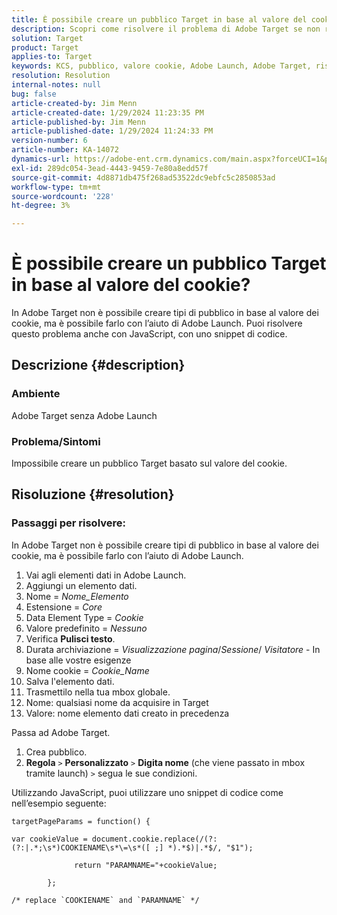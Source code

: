 ```yaml
---
title: È possibile creare un pubblico Target in base al valore del cookie?
description: Scopri come risolvere il problema di Adobe Target se non riesci a creare un pubblico Target in base al valore dei cookie.
solution: Target
product: Target
applies-to: Target
keywords: KCS, pubblico, valore cookie, Adobe Launch, Adobe Target, risoluzione dei problemi, opzione, JavaScript
resolution: Resolution
internal-notes: null
bug: false
article-created-by: Jim Menn
article-created-date: 1/29/2024 11:23:35 PM
article-published-by: Jim Menn
article-published-date: 1/29/2024 11:24:33 PM
version-number: 6
article-number: KA-14072
dynamics-url: https://adobe-ent.crm.dynamics.com/main.aspx?forceUCI=1&pagetype=entityrecord&etn=knowledgearticle&id=a193e566-fdbe-ee11-9079-6045bd006268
exl-id: 289dc054-3ead-4443-9459-7e80a8edd57f
source-git-commit: 4d8871db475f268ad53522dc9ebfc5c2850853ad
workflow-type: tm+mt
source-wordcount: '228'
ht-degree: 3%

---
```


# È possibile creare un pubblico Target in base al valore del cookie?


In Adobe Target non è possibile creare tipi di pubblico in base al valore dei cookie, ma è possibile farlo con l’aiuto di Adobe Launch. Puoi risolvere questo problema anche con JavaScript, con uno snippet di codice.

## Descrizione {#description}




### Ambiente



Adobe Target senza Adobe Launch



### Problema/Sintomi



Impossibile creare un pubblico Target basato sul valore del cookie.


## Risoluzione {#resolution}




### Passaggi per risolvere:

In Adobe Target non è possibile creare tipi di pubblico in base al valore dei cookie, ma è possibile farlo con l’aiuto di Adobe Launch.

1. Vai agli elementi dati in Adobe Launch.
2. Aggiungi un elemento dati.
3. Nome = *Nome_Elemento*
4. Estensione = *Core*
5. Data Element Type = *Cookie*
6. Valore predefinito = *Nessuno*
7. Verifica <b>Pulisci testo</b>.
8. Durata archiviazione = *Visualizzazione pagina*/*Sessione*/ *Visitatore* - In base alle vostre esigenze
9. Nome cookie = *Cookie_Name*
10. Salva l&#39;elemento dati.
11. Trasmettilo nella tua mbox globale.
12. Nome: qualsiasi nome da acquisire in Target
13. Valore: nome elemento dati creato in precedenza


Passa ad Adobe Target.

1. Crea pubblico.
2. <b>Regola</b> `>`  <b>Personalizzato</b> `>`  <b>Digita nome</b> (che viene passato in mbox tramite launch) `>`  segua le sue condizioni.




Utilizzando JavaScript, puoi utilizzare uno snippet di codice come nell’esempio seguente:


```
targetPageParams = function() {

var cookieValue = document.cookie.replace(/(?:(?:|.*;\s*)COOKIENAME\s*\=\s*([ ;] *).*$)|.*$/, "$1");

              return "PARAMNAME="+cookieValue;

        };

/* replace `COOKIENAME` and `PARAMNAME` */
```
